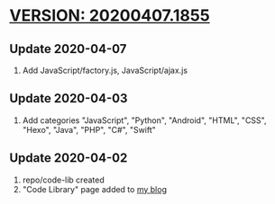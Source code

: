 # [VERSION: 20200407.1855](//github.com/jinyaoMa/code-lib)

## Update 2020-04-07
1. Add JavaScript/factory.js, JavaScript/ajax.js

## Update 2020-04-03
1. Add categories "JavaScript", "Python", "Android", "HTML", "CSS", "Hexo", "Java", "PHP", "C#", "Swift"

## Update 2020-04-02
1. repo/code-lib created
2. "Code Library" page added to [my blog](//ma-jinyao.cn)
